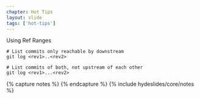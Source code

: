 ```yaml
---
chapter: Hot Tips
layout: slide
tags: ['hot-tips']
---
```


Using Ref Ranges

	# List commits only reachable by downstream
	git log <rev1>..<rev2>

	# List commits of both, not upstream of each other 
	git log <rev1>...<rev2>


{% capture notes %}
{% endcapture %}
{% include hydeslides/core/notes %}

